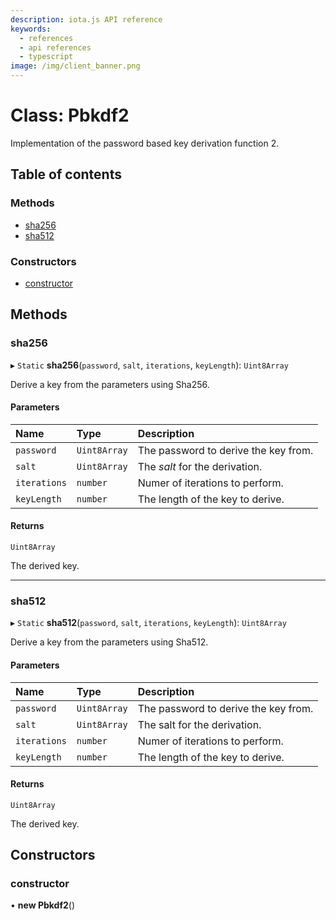 ```yaml
---
description: iota.js API reference
keywords:
  - references
  - api references
  - typescript
image: /img/client_banner.png
---
```


# Class: Pbkdf2

Implementation of the password based key derivation function 2.

## Table of contents

### Methods

- [sha256](Pbkdf2.md#sha256)
- [sha512](Pbkdf2.md#sha512)

### Constructors

- [constructor](Pbkdf2.md#constructor)

## Methods

### sha256

▸ `Static` **sha256**(`password`, `salt`, `iterations`, `keyLength`): `Uint8Array`

Derive a key from the parameters using Sha256.

#### Parameters

| Name         | Type         | Description                          |
| :----------- | :----------- | :----------------------------------- |
| `password`   | `Uint8Array` | The password to derive the key from. |
| `salt`       | `Uint8Array` | The _salt_ for the derivation.         |
| `iterations` | `number`     | Numer of iterations to perform.      |
| `keyLength`  | `number`     | The length of the key to derive.     |

#### Returns

`Uint8Array`

The derived key.

---

### sha512

▸ `Static` **sha512**(`password`, `salt`, `iterations`, `keyLength`): `Uint8Array`

Derive a key from the parameters using Sha512.

#### Parameters

| Name         | Type         | Description                          |
| :----------- | :----------- | :----------------------------------- |
| `password`   | `Uint8Array` | The password to derive the key from. |
| `salt`       | `Uint8Array` | The salt for the derivation.         |
| `iterations` | `number`     | Numer of iterations to perform.      |
| `keyLength`  | `number`     | The length of the key to derive.     |

#### Returns

`Uint8Array`

The derived key.

## Constructors

### constructor

• **new Pbkdf2**()
